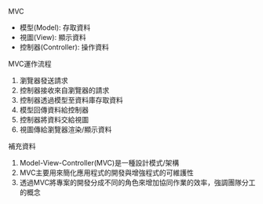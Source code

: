 MVC
* 模型(Model): 存取資料
* 視圖(View): 顯示資料
* 控制器(Controller): 操作資料

MVC運作流程
1. 瀏覽器發送請求
2. 控制器接收來自瀏覽器的請求 
3. 控制器透過模型至資料庫存取資料
4. 模型回傳資料給控制器
5. 控制器將資料交給視圖
6. 視圖傳給瀏覽器渲染/顯示資料

補充資料
1. Model-View-Controller(MVC)是一種設計模式/架構
2. MVC主要用來簡化應用程式的開發與增強程式的可維護性
3. 透過MVC將專案的開發分成不同的角色來增加協同作業的效率，強調團隊分工的概念